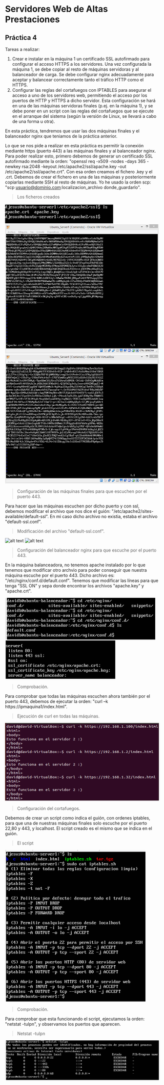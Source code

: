 # Servidores Web de Altas Prestaciones

## Práctica 4

Tareas a realizar:
  1. Crear e instalar en la máquina 1 un certificado SSL autofirmado para configurar el acceso HTTPS a los servidores. Una vez configurada la máquina 1, se debe copiar al resto de máquinas servidoras y al balanceador de carga. Se debe configurar nginx adecuadamente para aceptar y balancear correctamente tanto
el tráfico HTTP como el HTTPS.
  2. Configurar las reglas del cortafuegos con IPTABLES para asegurar el acceso a uno de los servidores web, permitiendo el acceso por los puertos de HTTP y HTTPS a dicho servidor. Esta configuración se hará en una de las máquinas servidoras finales (p.ej. en la máquina 1), y se debe poner en un script con las reglas del cortafuegos que se ejecute en el arranque del sistema (según la versión de Linux, se llevará a cabo de una forma u otra).

En esta práctica, tendremos que usar las dos máquinas finales y el balanceador nginx que teniamos de la práctica anterior.

Lo que se nos pide a realizar en esta práctica es permitir la conexión mediante https (puerto 443) a las máquinas finales y al balanceador nginx.
Para poder realizar esto, primero debemos de generar un certificado SSL autofirmado mediante la orden: "openssl req -x509 -nodes -days 365 -newkey rsa:2048 -keyout /etc/apache2/ssl/apache.key -out /etc/apache2/ssl/apache.crt".
Con esa orden creamos el fichero .key y el .crt. Debemos de crear el fichero en una de las máquinas y posteriormente copiarlas mediante SSH al resto de máquinas. Yo he usado la orden scp: "scp usuario@dominio.com:localizacion_archivo donde_guardarlo".

> Los ficheros creados

![alt text](https://github.com/Davidj231996/Servidores-Web-de-Altas-Prestaciones-SWAP-/blob/master/practica4/apaches.png "Localización de ambos ficheros")
![alt text](https://github.com/Davidj231996/Servidores-Web-de-Altas-Prestaciones-SWAP-/blob/master/practica4/apache_crt.png "apache.crt")
![alt text](https://github.com/Davidj231996/Servidores-Web-de-Altas-Prestaciones-SWAP-/blob/master/practica4/apache_key.png "apache.key")

> Configuración de las máquinas finales para que escuchen por el puerto 443.

Para hacer que las máquinas escuchen por dicho puerto y  con ssl, debemos modificar el archivo que nos dice el guión: "/etc/apache2/sites-available/default-ssl". En mi caso dicho archivo no existia, estaba el archivo "default-ssl.conf".

> Modificación del archivo "default-ssl.conf".

![alt text](https://github.com/Davidj231996/Servidores-Web-de-Altas-Prestaciones-SWAP-/blob/master/practica3/default2.png "default-ssl.conf")
![alt text](https://github.com/Davidj231996/Servidores-Web-de-Altas-Prestaciones-SWAP-/blob/master/practica3/default1.png "Lineas a modificar en el archivo")


> Configuración del balanceador nginx para que escuche por el puerto 443.

En la máquina balanceadora, no tenemos apache instalado por lo que tenemos que modificar otro archvio para poder conseguir que nuestra máquina escuche por el puerto 443. Dicho archivo es: "/etc/nginx/conf.d/default.conf".
Tenemos que modificar las líneas para que tenga "SSL ON" y sepa donde encontrar los archivos "apache.key" y "apache.crt".

![alt text](https://github.com/Davidj231996/Servidores-Web-de-Altas-Prestaciones-SWAP-/blob/master/practica4/default3.png "El archivo default.conf")
![alt text](https://github.com/Davidj231996/Servidores-Web-de-Altas-Prestaciones-SWAP-/blob/master/practica4/default3_1.png "Modificacion del archivo default.conf")

> Comprobación.

Para comprobar que todas las máquinas escuchen ahora también por el puerto 443, debemos de ejecutar la orden: "curl –k https://ipmaquina1/index.html".

> Ejecución de curl en todas las máquinas.

![alt text](https://github.com/Davidj231996/Servidores-Web-de-Altas-Prestaciones-SWAP-/blob/master/practica4/curl.png "Ejecución de curl a las tres máquinas")

> Configuración del cortafuegos.

Debemos de crear un script como indica el guión, con ordenes iptables, para que una de nuestras máquinas finales solo escuche por el puerto 22,80 y 443, y localhost.
El script creado es el mismo que se indica en el guión.

> El script

![alt text](https://github.com/Davidj231996/Servidores-Web-de-Altas-Prestaciones-SWAP-/blob/master/practica4/iptables.png "El script con las ordenes iptables")

> Comprobación.

Para comprobar que esta funcionando el script, ejecutamos la orden: "netstat -tulpn", y observamos los puertos que aparecen.

> Netstat -tulpn

![alt text](https://github.com/Davidj231996/Servidores-Web-de-Altas-Prestaciones-SWAP-/blob/master/practica4/netstat.png "Salida de la orden netstat -tulpn")
